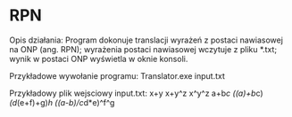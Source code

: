 # RPN

Opis działania:
Program dokonuje translacji wyrażeń z postaci nawiasowej na ONP (ang. RPN); wyrażenia postaci nawiasowej wczytuje z pliku *.txt; wynik w postaci ONP wyświetla w oknie konsoli.

Przykładowe wywołanie programu:
Translator.exe input.txt

Przykładowy plik wejsciowy input.txt:
x+y
x+y^z
x^y^z
a+b*c
((a)+b*c)*(d*(e+f)+g)*h
((a-b)/c*d*e)^f^g
